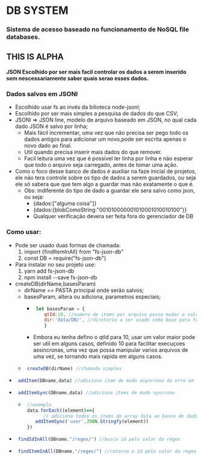 # DB SYSTEM

### Sistema de acesso baseado no funcionamento de NoSQL file databases.

## THIS IS ALPHA

#### JSON Escolhido por ser mais facil controlar os dados a serem inserido sem nescessariamente saber quais serao esses dados.


### Dados salvos em JSONl
 * Escolhido usar fs ao invés da bilioteca node-jsonl;
 * Escolhido por ser mais simples a pesquisa de dados do que CSV;
 * JSONl => JSON line, modelo de arquivo baseado em JSON, no qual cada dado JSON é salvo por linha;
    * Mais fácil incrementar, uma vez que não precisa ser pego todo os dados antigos para adicionar um novo,pode ser escrita apenas o novo dado ao final.
    * Util quando precisa inserir mais dados do que remover.
    * Facil leitura uma vez que é possivel ler linha por linha e não esperar que todo o arquivo seja carregado, antes de tomar uma ação.
* Como o foco desse banco de dados é auxiliar na faze inicial de projetos, ele não tera controle sobre os tipo de dados a serem guardados, ou seja ele só sabera que que tem algo a guardar mas não exatamente o que é.
   * Obs: indiferente do tipo de dado a guardar ele sera salvo como json, ou seja:
      * {dados:["alguma coisa"]}
      * {dados:{blobComoString:"001010000001010001010010100"}}
      * Qualquer verificação devera ser feita fora do gerenciador de DB
 
### Como usar:
* Pode ser usado duas formas de chamada:
   1. import  {findItemInAll} from "fs-json-db"
   2. const DB = require("fs-json-db")
* Para instalar no seu projeto use:
   1. yarn add fs-json-db
   2. npm install --save fs-json-db
* createDB(dirName,basesParam)
   * dirName == PASTA principal onde serão salvos;
   * basesParam, altera ou adiciona, parametros especiais;
      * ```js
         let basesParam = {
            qtId:10, //numero de items por arquivo posso mudar o valor a qualquer momento vantagens do modelo
            dir:'data/DB/', //diretorio a ser usado como base para todos os DBs, posso alterar esse valor, nesse caso posso ter uma pasta para qualquer conjunto de DBs
            }
         ```
      * Embora eu tenha defino o qtId para 10, usar um valor maior pode ser util em alguns casos, definido 10 para facilitar execuçoes assincronas, uma vez que possa manipular varios arquivos de uma vez, se tornando mais rapida em alguns casos.
   * ```js
      createDB(dirName) //chamada simples
      ```
* ```js 
   addItem(DBname,data) //adiciona item de modo asyncrono da erro em alguns casos se for adicionar varios items de um vez use o addItemSync()
   ``` 
* ```js
   addItemSync(DBname,data) //adiciona items de modo syncrono
   ```
   * ```js
      //exemplo
      data.forEach((element)=>{
            // adiciona todos os items do array data ao banco de dados user
         addItemSync('user',JSON.Stringfy(element))
      })
* ```js
   findIdInAll(DBname,"/regex/") //busca id pelo valor do regex
   ```
* ```js
   findItemInAll(DBname,"/regex/") //retorna o id pelo valor do regex
   ```
